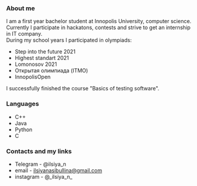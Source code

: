 ### About me
I am a first year bachelor student at Innopolis University, computer science.  
Currently I participate in hackatons, contests and strive to get an internship in IT company.  
During my school years I participated in olympiads:
* Step into the future 2021
* Highest standart 2021
* Lomonosov 2021
* Открытая олимпиада (ITMO)
* InnopolisOpen  
  
I successfully finished the course "Basics of testing software".


### Languages
* C++
* Java
* Python
* C

### Contacts and my links
* Telegram - @ilsiya_n  
* email - ilsiyanasibullina@gmail.com  
* instagram - @\_ilsiya_n_  
